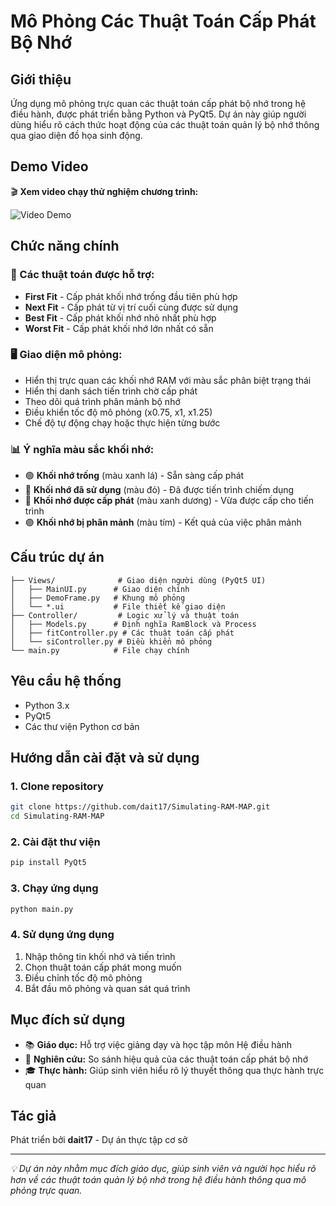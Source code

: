 # Mô Phỏng Các Thuật Toán Cấp Phát Bộ Nhớ

## Giới thiệu
Ứng dụng mô phỏng trực quan các thuật toán cấp phát bộ nhớ trong hệ điều hành, được phát triển bằng Python và PyQt5. Dự án này giúp người dùng hiểu rõ cách thức hoạt động của các thuật toán quản lý bộ nhớ thông qua giao diện đồ họa sinh động.

## Demo Video
🎬 **Xem video chạy thử nghiệm chương trình:**

![Video Demo](video%20ch%E1%BA%A1y%20th%E1%BB%AD%20nghi%E1%BB%87m%20ch%C6%B0%C6%A1ng%20tr%C3%ACnh.gif)


## Chức năng chính

### 🎯 Các thuật toán được hỗ trợ:
- **First Fit** - Cấp phát khối nhớ trống đầu tiên phù hợp
- **Next Fit** - Cấp phát từ vị trí cuối cùng được sử dụng
- **Best Fit** - Cấp phát khối nhớ nhỏ nhất phù hợp
- **Worst Fit** - Cấp phát khối nhớ lớn nhất có sẵn

### 🖥️ Giao diện mô phỏng:
- Hiển thị trực quan các khối nhớ RAM với màu sắc phân biệt trạng thái
- Hiển thị danh sách tiến trình chờ cấp phát
- Theo dõi quá trình phân mảnh bộ nhớ
- Điều khiển tốc độ mô phỏng (x0.75, x1, x1.25)
- Chế độ tự động chạy hoặc thực hiện từng bước

### 📊 Ý nghĩa màu sắc khối nhớ:
- 🟢 **Khối nhớ trống** (màu xanh lá) - Sẵn sàng cấp phát
- 🔴 **Khối nhớ đã sử dụng** (màu đỏ) - Đã được tiến trình chiếm dụng
- 🔵 **Khối nhớ được cấp phát** (màu xanh dương) - Vừa được cấp cho tiến trình
- 🟣 **Khối nhớ bị phân mảnh** (màu tím) - Kết quả của việc phân mảnh

## Cấu trúc dự án
```
├── Views/              # Giao diện người dùng (PyQt5 UI)
│   ├── MainUI.py      # Giao diện chính
│   ├── DemoFrame.py   # Khung mô phỏng
│   └── *.ui           # File thiết kế giao diện
├── Controller/         # Logic xử lý và thuật toán
│   ├── Models.py      # Định nghĩa RamBlock và Process
│   ├── fitController.py # Các thuật toán cấp phát
│   └── siController.py # Điều khiển mô phỏng
└── main.py            # File chạy chính
```

## Yêu cầu hệ thống
- Python 3.x
- PyQt5
- Các thư viện Python cơ bản

## Hướng dẫn cài đặt và sử dụng

### 1. Clone repository
```bash
git clone https://github.com/dait17/Simulating-RAM-MAP.git
cd Simulating-RAM-MAP
```

### 2. Cài đặt thư viện
```bash
pip install PyQt5
```

### 3. Chạy ứng dụng
```bash
python main.py
```

### 4. Sử dụng ứng dụng
1. Nhập thông tin khối nhớ và tiến trình
2. Chọn thuật toán cấp phát mong muốn
3. Điều chỉnh tốc độ mô phỏng
4. Bắt đầu mô phỏng và quan sát quá trình

## Mục đích sử dụng
- 📚 **Giáo dục:** Hỗ trợ việc giảng dạy và học tập môn Hệ điều hành
- 🔬 **Nghiên cứu:** So sánh hiệu quả của các thuật toán cấp phát bộ nhớ
- 🎓 **Thực hành:** Giúp sinh viên hiểu rõ lý thuyết thông qua thực hành trực quan

## Tác giả
Phát triển bởi **dait17** - Dự án thực tập cơ sở

---
*💡 Dự án này nhằm mục đích giáo dục, giúp sinh viên và người học hiểu rõ hơn về các thuật toán quản lý bộ nhớ trong hệ điều hành thông qua mô phỏng trực quan.*

